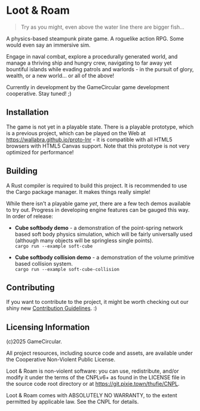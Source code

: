 # Loot & Roam

> Try as you might, even above the water line there are bigger fish...


A physics-based steampunk pirate game. A roguelike action RPG. Some would even
say an immersive sim.

Engage in naval combat, explore a procedurally generated world, and manage a
thriving ship and hungry crew, navigating to far away yet bountiful islands
while evading patrols and warlords - in the pursuit of glory, wealth, or a
new world... or all of the above!

Currently in development by the GameCircular game development cooperative.
Stay tuned! ;)


## Installation

The game is not yet in a playable state. There is a playable prototype, which
is a previous project, which can be played on the Web at
https://wallabra.github.io/proto-lnr - it is compatible with all HTML5 browsers
with HTML5 Canvas support. Note that this prototype is not very optimized for
performance!


## Building

A Rust compiler is required to build this project. It is recommended to use the
Cargo package manager. It makes things really simple!

While there isn't a playable game *yet*, there are a few tech demos available
to try out. Progress in developing engine features can be gauged this way. In
order of release:

* **Cube softbody demo** - a demonstration of the point-spring network based
  soft body physics simulation, which will be fairly universally used (although
  many objects will be springless single points).  
  `cargo run --example soft-cube`

* **Cube softbody collision demo** - a demonstration of the volume primitive
  based collision system.  
  `cargo run --example soft-cube-collision`


## Contributing

If you want to contribute to the project, it might be worth checking out our
shiny new [Contribution Guidelines](CONTRIBUTING.md). :)


## Licensing Information

(c)2025 GameCircular.

All project resources, including source code and assets, are available
under the Cooperative Non-Violent Public License.

Loot & Roam is non-violent software: you can use, redistribute,
and/or modify it under the terms of the CNPLv6+ as found
in the LICENSE file in the source code root directory or
at https://git.pixie.town/thufie/CNPL.

Loot & Roam comes with ABSOLUTELY NO WARRANTY, to the extent
permitted by applicable law.  See the CNPL for details.
